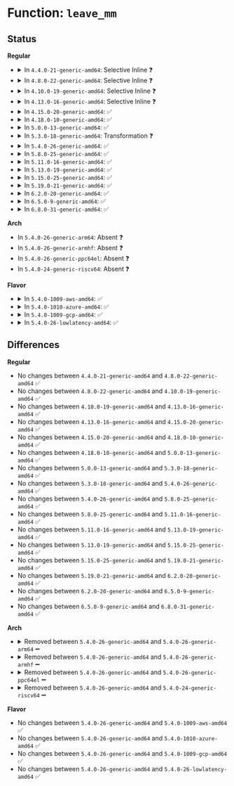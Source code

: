 # Function: <code>leave_mm</code>

## Status
<b>Regular</b>
<ul>
<li>
<details>
<summary>In <code>4.4.0-21-generic-amd64</code>: Selective Inline ❓</summary>

```c
void leave_mm(int cpu)
```

```json
{
  "name": "leave_mm",
  "collision_type": "Unique Global",
  "inline_type": "Selective",
  "funcs": [
    {
      "addr": 18446744071579313376,
      "name": "leave_mm",
      "external": true,
      "loc": "arch/x86/mm/tlb.c:41",
      "file": "arch/x86/mm/tlb.c",
      "inline": "not declared, inlined",
      "caller_inline": [],
      "caller_func": [
        "arch/x86/xen/mmu.c:xen_exit_mmap",
        "arch/x86/mm/tlb.c:flush_tlb_mm_range",
        "arch/x86/mm/tlb.c:flush_tlb_page",
        "drivers/idle/intel_idle.c:intel_idle",
        "drivers/acpi/processor_idle.c:acpi_idle_enter_bm"
      ]
    }
  ],
  "symbols": [
    {
      "addr": 18446744071579313376,
      "name": "leave_mm",
      "section": ".text",
      "bind": "STB_GLOBAL",
      "size": 206
    }
  ]
}
```
</details>
</li>
<li>
<details>
<summary>In <code>4.8.0-22-generic-amd64</code>: Selective Inline ❓</summary>

```c
void leave_mm(int cpu)
```

```json
{
  "name": "leave_mm",
  "collision_type": "Unique Global",
  "inline_type": "Selective",
  "funcs": [
    {
      "addr": 18446744071579312592,
      "name": "leave_mm",
      "external": true,
      "loc": "arch/x86/mm/tlb.c:43",
      "file": "arch/x86/mm/tlb.c",
      "inline": "not declared, inlined",
      "caller_inline": [],
      "caller_func": [
        "arch/x86/xen/mmu.c:xen_exit_mmap",
        "arch/x86/mm/tlb.c:flush_tlb_page",
        "arch/x86/mm/tlb.c:flush_tlb_mm_range",
        "drivers/idle/intel_idle.c:intel_idle",
        "drivers/acpi/processor_idle.c:acpi_idle_enter_bm"
      ]
    }
  ],
  "symbols": [
    {
      "addr": 18446744071579312592,
      "name": "leave_mm",
      "section": ".text",
      "bind": "STB_GLOBAL",
      "size": 193
    }
  ]
}
```
</details>
</li>
<li>
<details>
<summary>In <code>4.10.0-19-generic-amd64</code>: Selective Inline ❓</summary>

```c
void leave_mm(int cpu)
```

```json
{
  "name": "leave_mm",
  "collision_type": "Unique Global",
  "inline_type": "Selective",
  "funcs": [
    {
      "addr": 18446744071579327808,
      "name": "leave_mm",
      "external": true,
      "loc": "arch/x86/mm/tlb.c:43",
      "file": "arch/x86/mm/tlb.c",
      "inline": "not declared, inlined",
      "caller_inline": [],
      "caller_func": [
        "arch/x86/xen/mmu.c:xen_exit_mmap",
        "arch/x86/mm/tlb.c:flush_tlb_page",
        "arch/x86/mm/tlb.c:flush_tlb_mm_range",
        "drivers/idle/intel_idle.c:intel_idle",
        "drivers/acpi/processor_idle.c:acpi_idle_enter_bm"
      ]
    }
  ],
  "symbols": [
    {
      "addr": 18446744071579327808,
      "name": "leave_mm",
      "section": ".text",
      "bind": "STB_GLOBAL",
      "size": 192
    }
  ]
}
```
</details>
</li>
<li>
<details>
<summary>In <code>4.13.0-16-generic-amd64</code>: Selective Inline ❓</summary>

```c
void leave_mm(int cpu)
```

```json
{
  "name": "leave_mm",
  "collision_type": "Unique Global",
  "inline_type": "Selective",
  "funcs": [
    {
      "addr": 18446744071579322512,
      "name": "leave_mm",
      "external": true,
      "loc": "arch/x86/mm/tlb.c:31",
      "file": "arch/x86/mm/tlb.c",
      "inline": "not declared, inlined",
      "caller_inline": [],
      "caller_func": [
        "arch/x86/xen/mmu_pv.c:drop_mm_ref_this_cpu",
        "drivers/idle/intel_idle.c:intel_idle",
        "drivers/acpi/processor_idle.c:acpi_idle_enter_bm"
      ]
    }
  ],
  "symbols": [
    {
      "addr": 18446744071579322512,
      "name": "leave_mm",
      "section": ".text",
      "bind": "STB_GLOBAL",
      "size": 58
    }
  ]
}
```
</details>
</li>
<li>
<details>
<summary>In <code>4.15.0-20-generic-amd64</code>: ✅</summary>

```c
void leave_mm(int cpu)
```

```json
{
  "name": "leave_mm",
  "collision_type": "Unique Global",
  "inline_type": "No",
  "funcs": [
    {
      "addr": 18446744071579346928,
      "name": "leave_mm",
      "external": true,
      "loc": "arch/x86/mm/tlb.c:123",
      "file": "arch/x86/mm/tlb.c",
      "inline": "seen, unknown",
      "caller_inline": [],
      "caller_func": [
        "arch/x86/xen/mmu_pv.c:drop_mm_ref_this_cpu",
        "drivers/idle/intel_idle.c:intel_idle",
        "drivers/acpi/processor_idle.c:acpi_idle_enter_bm"
      ]
    }
  ],
  "symbols": [
    {
      "addr": 18446744071579346928,
      "name": "leave_mm",
      "section": ".text",
      "bind": "STB_GLOBAL",
      "size": 58
    }
  ]
}
```
</details>
</li>
<li>
<details>
<summary>In <code>4.18.0-10-generic-amd64</code>: ✅</summary>

```c
void leave_mm(int cpu)
```

```json
{
  "name": "leave_mm",
  "collision_type": "Unique Global",
  "inline_type": "No",
  "funcs": [
    {
      "addr": 18446744071579358624,
      "name": "leave_mm",
      "external": true,
      "loc": "arch/x86/mm/tlb.c:123",
      "file": "arch/x86/mm/tlb.c",
      "inline": "seen, unknown",
      "caller_inline": [],
      "caller_func": [
        "arch/x86/xen/mmu_pv.c:drop_mm_ref_this_cpu",
        "drivers/idle/intel_idle.c:intel_idle",
        "drivers/acpi/processor_idle.c:acpi_idle_enter_bm"
      ]
    }
  ],
  "symbols": [
    {
      "addr": 18446744071579358624,
      "name": "leave_mm",
      "section": ".text",
      "bind": "STB_GLOBAL",
      "size": 58
    }
  ]
}
```
</details>
</li>
<li>
<details>
<summary>In <code>5.0.0-13-generic-amd64</code>: ✅</summary>

```c
void leave_mm(int cpu)
```

```json
{
  "name": "leave_mm",
  "collision_type": "Unique Global",
  "inline_type": "No",
  "funcs": [
    {
      "addr": 18446744071579386064,
      "name": "leave_mm",
      "external": true,
      "loc": "arch/x86/mm/tlb.c:131",
      "file": "arch/x86/mm/tlb.c",
      "inline": "seen, unknown",
      "caller_inline": [],
      "caller_func": [
        "arch/x86/xen/mmu_pv.c:drop_mm_ref_this_cpu",
        "drivers/idle/intel_idle.c:intel_idle",
        "drivers/acpi/processor_idle.c:acpi_idle_enter_bm"
      ]
    }
  ],
  "symbols": [
    {
      "addr": 18446744071579386064,
      "name": "leave_mm",
      "section": ".text",
      "bind": "STB_GLOBAL",
      "size": 58
    }
  ]
}
```
</details>
</li>
<li>
<details>
<summary>In <code>5.3.0-18-generic-amd64</code>: Transformation ❓</summary>

```c
void leave_mm(int cpu)
```

```json
{
  "name": "leave_mm",
  "collision_type": "Unique Global",
  "inline_type": "No",
  "funcs": [
    {
      "addr": 0,
      "name": "leave_mm",
      "external": true,
      "loc": "arch/x86/mm/tlb.c:132",
      "file": "arch/x86/mm/tlb.c",
      "inline": "seen, unknown",
      "caller_inline": [],
      "caller_func": [
        "arch/x86/xen/mmu_pv.c:drop_mm_ref_this_cpu",
        "drivers/idle/intel_idle.c:intel_idle",
        "drivers/acpi/processor_idle.c:acpi_idle_enter_bm"
      ]
    }
  ],
  "symbols": [
    {
      "addr": 18446744071579403520,
      "name": "leave_mm.cold",
      "section": ".text",
      "bind": "STB_LOCAL",
      "size": 19
    },
    {
      "addr": 18446744071579401568,
      "name": "leave_mm",
      "section": ".text",
      "bind": "STB_GLOBAL",
      "size": 59
    }
  ]
}
```
</details>
</li>
<li>
<details>
<summary>In <code>5.4.0-26-generic-amd64</code>: ✅</summary>

```c
void leave_mm(int cpu)
```

```json
{
  "name": "leave_mm",
  "collision_type": "Unique Global",
  "inline_type": "No",
  "funcs": [
    {
      "addr": 18446744071579404832,
      "name": "leave_mm",
      "external": true,
      "loc": "arch/x86/mm/tlb.c:132",
      "file": "arch/x86/mm/tlb.c",
      "inline": "seen, unknown",
      "caller_inline": [],
      "caller_func": [
        "arch/x86/xen/mmu_pv.c:drop_mm_ref_this_cpu",
        "drivers/idle/intel_idle.c:intel_idle",
        "drivers/acpi/processor_idle.c:acpi_idle_enter_bm"
      ]
    }
  ],
  "symbols": [
    {
      "addr": 18446744071579404832,
      "name": "leave_mm",
      "section": ".text",
      "bind": "STB_GLOBAL",
      "size": 59
    }
  ]
}
```
</details>
</li>
<li>
<details>
<summary>In <code>5.8.0-25-generic-amd64</code>: ✅</summary>

```c
void leave_mm(int cpu)
```

```json
{
  "name": "leave_mm",
  "collision_type": "Unique Global",
  "inline_type": "No",
  "funcs": [
    {
      "addr": 18446744071579415232,
      "name": "leave_mm",
      "external": true,
      "loc": "arch/x86/mm/tlb.c:288",
      "file": "arch/x86/mm/tlb.c",
      "inline": "seen, unknown",
      "caller_inline": [],
      "caller_func": [
        "arch/x86/xen/mmu_pv.c:drop_mm_ref_this_cpu",
        "drivers/idle/intel_idle.c:intel_idle",
        "drivers/acpi/processor_idle.c:acpi_idle_enter_bm"
      ]
    }
  ],
  "symbols": [
    {
      "addr": 18446744071579415232,
      "name": "leave_mm",
      "section": ".text",
      "bind": "STB_GLOBAL",
      "size": 91
    }
  ]
}
```
</details>
</li>
<li>
<details>
<summary>In <code>5.11.0-16-generic-amd64</code>: ✅</summary>

```c
void leave_mm(int cpu)
```

```json
{
  "name": "leave_mm",
  "collision_type": "Unique Global",
  "inline_type": "No",
  "funcs": [
    {
      "addr": 18446744071579415424,
      "name": "leave_mm",
      "external": true,
      "loc": "arch/x86/mm/tlb.c:287",
      "file": "arch/x86/mm/tlb.c",
      "inline": "seen, unknown",
      "caller_inline": [],
      "caller_func": [
        "arch/x86/xen/mmu_pv.c:drop_mm_ref_this_cpu",
        "arch/x86/kernel/alternative.c:__text_poke",
        "drivers/cpuidle/cpuidle.c:cpuidle_enter_state"
      ]
    }
  ],
  "symbols": [
    {
      "addr": 18446744071579415424,
      "name": "leave_mm",
      "section": ".text",
      "bind": "STB_GLOBAL",
      "size": 91
    }
  ]
}
```
</details>
</li>
<li>
<details>
<summary>In <code>5.13.0-19-generic-amd64</code>: ✅</summary>

```c
void leave_mm(int cpu)
```

```json
{
  "name": "leave_mm",
  "collision_type": "Unique Global",
  "inline_type": "No",
  "funcs": [
    {
      "addr": 18446744071579418368,
      "name": "leave_mm",
      "external": true,
      "loc": "arch/x86/mm/tlb.c:288",
      "file": "arch/x86/mm/tlb.c",
      "inline": "seen, unknown",
      "caller_inline": [],
      "caller_func": [
        "arch/x86/xen/mmu_pv.c:drop_mm_ref_this_cpu",
        "arch/x86/kernel/alternative.c:__text_poke",
        "drivers/cpuidle/cpuidle.c:cpuidle_enter_state"
      ]
    }
  ],
  "symbols": [
    {
      "addr": 18446744071579418368,
      "name": "leave_mm",
      "section": ".text",
      "bind": "STB_GLOBAL",
      "size": 99
    }
  ]
}
```
</details>
</li>
<li>
<details>
<summary>In <code>5.15.0-25-generic-amd64</code>: ✅</summary>

```c
void leave_mm(int cpu)
```

```json
{
  "name": "leave_mm",
  "collision_type": "Unique Global",
  "inline_type": "No",
  "funcs": [
    {
      "addr": 18446744071579481792,
      "name": "leave_mm",
      "external": true,
      "loc": "arch/x86/mm/tlb.c:295",
      "file": "arch/x86/mm/tlb.c",
      "inline": "seen, unknown",
      "caller_inline": [],
      "caller_func": [
        "arch/x86/xen/mmu_pv.c:drop_mm_ref_this_cpu",
        "arch/x86/kernel/alternative.c:__text_poke",
        "drivers/cpuidle/cpuidle.c:cpuidle_enter_state"
      ]
    }
  ],
  "symbols": [
    {
      "addr": 18446744071579481792,
      "name": "leave_mm",
      "section": ".text",
      "bind": "STB_GLOBAL",
      "size": 99
    }
  ]
}
```
</details>
</li>
<li>
<details>
<summary>In <code>5.19.0-21-generic-amd64</code>: ✅</summary>

```c
void leave_mm(int cpu)
```

```json
{
  "name": "leave_mm",
  "collision_type": "Unique Global",
  "inline_type": "No",
  "funcs": [
    {
      "addr": 18446744071579560224,
      "name": "leave_mm",
      "external": true,
      "loc": "arch/x86/mm/tlb.c:296",
      "file": "arch/x86/mm/tlb.c",
      "inline": "seen, unknown",
      "caller_inline": [],
      "caller_func": [
        "arch/x86/xen/mmu_pv.c:drop_mm_ref_this_cpu",
        "arch/x86/kernel/alternative.c:__text_poke",
        "drivers/cpuidle/cpuidle.c:cpuidle_enter_state"
      ]
    }
  ],
  "symbols": [
    {
      "addr": 18446744071579560224,
      "name": "leave_mm",
      "section": ".text",
      "bind": "STB_GLOBAL",
      "size": 83
    }
  ]
}
```
</details>
</li>
<li>
<details>
<summary>In <code>6.2.0-20-generic-amd64</code>: ✅</summary>

```c
void leave_mm(int cpu)
```

```json
{
  "name": "leave_mm",
  "collision_type": "Unique Global",
  "inline_type": "No",
  "funcs": [
    {
      "addr": 18446744071579667536,
      "name": "leave_mm",
      "external": true,
      "loc": "arch/x86/mm/tlb.c:296",
      "file": "arch/x86/mm/tlb.c",
      "inline": "seen, unknown",
      "caller_inline": [],
      "caller_func": [
        "arch/x86/xen/mmu_pv.c:drop_mm_ref_this_cpu",
        "arch/x86/kernel/alternative.c:__text_poke",
        "drivers/cpuidle/cpuidle.c:cpuidle_enter_state"
      ]
    }
  ],
  "symbols": [
    {
      "addr": 18446744071579667536,
      "name": "leave_mm",
      "section": ".text",
      "bind": "STB_GLOBAL",
      "size": 83
    }
  ]
}
```
</details>
</li>
<li>
<details>
<summary>In <code>6.5.0-9-generic-amd64</code>: ✅</summary>

```c
void leave_mm(int cpu)
```

```json
{
  "name": "leave_mm",
  "collision_type": "Unique Global",
  "inline_type": "No",
  "funcs": [
    {
      "addr": 18446744071579681424,
      "name": "leave_mm",
      "external": true,
      "loc": "arch/x86/mm/tlb.c:301",
      "file": "arch/x86/mm/tlb.c",
      "inline": "seen, unknown",
      "caller_inline": [],
      "caller_func": [
        "arch/x86/xen/mmu_pv.c:drop_mm_ref_this_cpu",
        "arch/x86/kernel/alternative.c:__text_poke",
        "drivers/cpuidle/cpuidle.c:cpuidle_enter_state"
      ]
    }
  ],
  "symbols": [
    {
      "addr": 18446744071579681424,
      "name": "leave_mm",
      "section": ".text",
      "bind": "STB_GLOBAL",
      "size": 83
    }
  ]
}
```
</details>
</li>
<li>
<details>
<summary>In <code>6.8.0-31-generic-amd64</code>: ✅</summary>

```c
void leave_mm(int cpu)
```

```json
{
  "name": "leave_mm",
  "collision_type": "Unique Global",
  "inline_type": "No",
  "funcs": [
    {
      "addr": 18446744071579715872,
      "name": "leave_mm",
      "external": true,
      "loc": "arch/x86/mm/tlb.c:302",
      "file": "arch/x86/mm/tlb.c",
      "inline": "seen, unknown",
      "caller_inline": [],
      "caller_func": [
        "arch/x86/xen/mmu_pv.c:drop_mm_ref_this_cpu",
        "arch/x86/kernel/alternative.c:__text_poke",
        "drivers/cpuidle/cpuidle.c:cpuidle_enter_state"
      ]
    }
  ],
  "symbols": [
    {
      "addr": 18446744071579715872,
      "name": "leave_mm",
      "section": ".text",
      "bind": "STB_GLOBAL",
      "size": 83
    }
  ]
}
```
</details>
</li>
</ul>
<b>Arch</b>
<ul>
<li>
In <code>5.4.0-26-generic-arm64</code>: Absent ❓
</li>
<li>
In <code>5.4.0-26-generic-armhf</code>: Absent ❓
</li>
<li>
In <code>5.4.0-26-generic-ppc64el</code>: Absent ❓
</li>
<li>
In <code>5.4.0-24-generic-riscv64</code>: Absent ❓
</li>
</ul>
<b>Flavor</b>
<ul>
<li>
<details>
<summary>In <code>5.4.0-1009-aws-amd64</code>: ✅</summary>

```c
void leave_mm(int cpu)
```

```json
{
  "name": "leave_mm",
  "collision_type": "Unique Global",
  "inline_type": "No",
  "funcs": [
    {
      "addr": 18446744071579400736,
      "name": "leave_mm",
      "external": true,
      "loc": "arch/x86/mm/tlb.c:132",
      "file": "arch/x86/mm/tlb.c",
      "inline": "seen, unknown",
      "caller_inline": [],
      "caller_func": [
        "arch/x86/xen/mmu_pv.c:drop_mm_ref_this_cpu",
        "drivers/idle/intel_idle.c:intel_idle",
        "drivers/acpi/processor_idle.c:acpi_idle_enter_bm"
      ]
    }
  ],
  "symbols": [
    {
      "addr": 18446744071579400736,
      "name": "leave_mm",
      "section": ".text",
      "bind": "STB_GLOBAL",
      "size": 59
    }
  ]
}
```
</details>
</li>
<li>
<details>
<summary>In <code>5.4.0-1010-azure-amd64</code>: ✅</summary>

```c
void leave_mm(int cpu)
```

```json
{
  "name": "leave_mm",
  "collision_type": "Unique Global",
  "inline_type": "No",
  "funcs": [
    {
      "addr": 18446744071579330176,
      "name": "leave_mm",
      "external": true,
      "loc": "arch/x86/mm/tlb.c:132",
      "file": "arch/x86/mm/tlb.c",
      "inline": "seen, unknown",
      "caller_inline": [],
      "caller_func": [
        "drivers/idle/intel_idle.c:intel_idle",
        "drivers/acpi/processor_idle.c:acpi_idle_enter_bm"
      ]
    }
  ],
  "symbols": [
    {
      "addr": 18446744071579330176,
      "name": "leave_mm",
      "section": ".text",
      "bind": "STB_GLOBAL",
      "size": 66
    }
  ]
}
```
</details>
</li>
<li>
<details>
<summary>In <code>5.4.0-1009-gcp-amd64</code>: ✅</summary>

```c
void leave_mm(int cpu)
```

```json
{
  "name": "leave_mm",
  "collision_type": "Unique Global",
  "inline_type": "No",
  "funcs": [
    {
      "addr": 18446744071579400656,
      "name": "leave_mm",
      "external": true,
      "loc": "arch/x86/mm/tlb.c:132",
      "file": "arch/x86/mm/tlb.c",
      "inline": "seen, unknown",
      "caller_inline": [],
      "caller_func": [
        "arch/x86/xen/mmu_pv.c:drop_mm_ref_this_cpu",
        "drivers/idle/intel_idle.c:intel_idle",
        "drivers/acpi/processor_idle.c:acpi_idle_enter_bm"
      ]
    }
  ],
  "symbols": [
    {
      "addr": 18446744071579400656,
      "name": "leave_mm",
      "section": ".text",
      "bind": "STB_GLOBAL",
      "size": 59
    }
  ]
}
```
</details>
</li>
<li>
<details>
<summary>In <code>5.4.0-26-lowlatency-amd64</code>: ✅</summary>

```c
void leave_mm(int cpu)
```

```json
{
  "name": "leave_mm",
  "collision_type": "Unique Global",
  "inline_type": "No",
  "funcs": [
    {
      "addr": 18446744071579409280,
      "name": "leave_mm",
      "external": true,
      "loc": "arch/x86/mm/tlb.c:132",
      "file": "arch/x86/mm/tlb.c",
      "inline": "seen, unknown",
      "caller_inline": [],
      "caller_func": [
        "arch/x86/xen/mmu_pv.c:drop_mm_ref_this_cpu",
        "drivers/idle/intel_idle.c:intel_idle",
        "drivers/acpi/processor_idle.c:acpi_idle_enter_bm"
      ]
    }
  ],
  "symbols": [
    {
      "addr": 18446744071579409280,
      "name": "leave_mm",
      "section": ".text",
      "bind": "STB_GLOBAL",
      "size": 59
    }
  ]
}
```
</details>
</li>
</ul>

## Differences
<b>Regular</b>
<ul>
<li>
No changes between <code>4.4.0-21-generic-amd64</code> and <code>4.8.0-22-generic-amd64</code> ✅
</li>
<li>
No changes between <code>4.8.0-22-generic-amd64</code> and <code>4.10.0-19-generic-amd64</code> ✅
</li>
<li>
No changes between <code>4.10.0-19-generic-amd64</code> and <code>4.13.0-16-generic-amd64</code> ✅
</li>
<li>
No changes between <code>4.13.0-16-generic-amd64</code> and <code>4.15.0-20-generic-amd64</code> ✅
</li>
<li>
No changes between <code>4.15.0-20-generic-amd64</code> and <code>4.18.0-10-generic-amd64</code> ✅
</li>
<li>
No changes between <code>4.18.0-10-generic-amd64</code> and <code>5.0.0-13-generic-amd64</code> ✅
</li>
<li>
No changes between <code>5.0.0-13-generic-amd64</code> and <code>5.3.0-18-generic-amd64</code> ✅
</li>
<li>
No changes between <code>5.3.0-18-generic-amd64</code> and <code>5.4.0-26-generic-amd64</code> ✅
</li>
<li>
No changes between <code>5.4.0-26-generic-amd64</code> and <code>5.8.0-25-generic-amd64</code> ✅
</li>
<li>
No changes between <code>5.8.0-25-generic-amd64</code> and <code>5.11.0-16-generic-amd64</code> ✅
</li>
<li>
No changes between <code>5.11.0-16-generic-amd64</code> and <code>5.13.0-19-generic-amd64</code> ✅
</li>
<li>
No changes between <code>5.13.0-19-generic-amd64</code> and <code>5.15.0-25-generic-amd64</code> ✅
</li>
<li>
No changes between <code>5.15.0-25-generic-amd64</code> and <code>5.19.0-21-generic-amd64</code> ✅
</li>
<li>
No changes between <code>5.19.0-21-generic-amd64</code> and <code>6.2.0-20-generic-amd64</code> ✅
</li>
<li>
No changes between <code>6.2.0-20-generic-amd64</code> and <code>6.5.0-9-generic-amd64</code> ✅
</li>
<li>
No changes between <code>6.5.0-9-generic-amd64</code> and <code>6.8.0-31-generic-amd64</code> ✅
</li>
</ul>
<b>Arch</b>
<ul>
<li>
<details>
<summary>Removed between <code>5.4.0-26-generic-amd64</code> and <code>5.4.0-26-generic-arm64</code> ➖</summary>

```c
void leave_mm(int cpu)
```
</details>
</li>
<li>
<details>
<summary>Removed between <code>5.4.0-26-generic-amd64</code> and <code>5.4.0-26-generic-armhf</code> ➖</summary>

```c
void leave_mm(int cpu)
```
</details>
</li>
<li>
<details>
<summary>Removed between <code>5.4.0-26-generic-amd64</code> and <code>5.4.0-26-generic-ppc64el</code> ➖</summary>

```c
void leave_mm(int cpu)
```
</details>
</li>
<li>
<details>
<summary>Removed between <code>5.4.0-26-generic-amd64</code> and <code>5.4.0-24-generic-riscv64</code> ➖</summary>

```c
void leave_mm(int cpu)
```
</details>
</li>
</ul>
<b>Flavor</b>
<ul>
<li>
No changes between <code>5.4.0-26-generic-amd64</code> and <code>5.4.0-1009-aws-amd64</code> ✅
</li>
<li>
No changes between <code>5.4.0-26-generic-amd64</code> and <code>5.4.0-1010-azure-amd64</code> ✅
</li>
<li>
No changes between <code>5.4.0-26-generic-amd64</code> and <code>5.4.0-1009-gcp-amd64</code> ✅
</li>
<li>
No changes between <code>5.4.0-26-generic-amd64</code> and <code>5.4.0-26-lowlatency-amd64</code> ✅
</li>
</ul>
